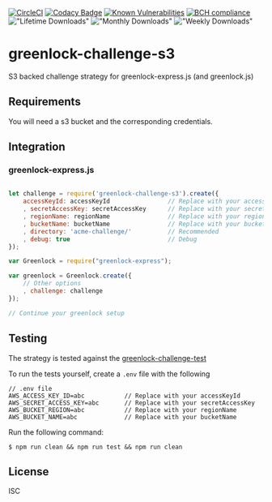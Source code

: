 [![CircleCI](https://circleci.com/gh/cderche/greenlock-challenge-s3.svg?style=svg)](https://circleci.com/gh/cderche/greenlock-challenge-s3)
[![Codacy Badge](https://api.codacy.com/project/badge/Grade/0cbe184e285649a98452fbcc1228ff5a)](https://www.codacy.com/app/c.derche/greenlock-challenge-s3?utm_source=github.com&amp;utm_medium=referral&amp;utm_content=cderche/greenlock-challenge-s3&amp;utm_campaign=Badge_Grade)
[![Known Vulnerabilities](https://snyk.io/test/github/cderche/greenlock-challenge-s3/badge.svg)](https://snyk.io/test/github/cderche/greenlock-challenge-s3)
[![BCH compliance](https://bettercodehub.com/edge/badge/cderche/greenlock-challenge-s3?branch=master)](https://bettercodehub.com/)
!["Lifetime Downloads"](https://img.shields.io/npm/dt/greenlock-challenge-s3.svg "Lifetime Download Count can't be shown")
!["Monthly Downloads"](https://img.shields.io/npm/dm/greenlock-challenge-s3.svg "Monthly Download Count can't be shown")
!["Weekly Downloads"](https://img.shields.io/npm/dw/greenlock-challenge-s3.svg "Weekly Download Count can't be shown")

# greenlock-challenge-s3
S3 backed challenge strategy for greenlock-express.js (and greenlock.js)

## Requirements

You will need a s3 bucket and the corresponding credentials.

## Integration

### greenlock-express.js

```javascript

let challenge = require('greenlock-challenge-s3').create({
    accessKeyId: accessKeyId                // Replace with your accessKeyId
    , secretAccessKey: secretAccessKey      // Replace with your secretAccessKey
    , regionName: regionName                // Replace with your regionName
    , bucketName: bucketName                // Replace with your bucketName
    , directory: 'acme-challenge/'          // Recommended
    , debug: true                           // Debug
});

var Greenlock = require("greenlock-express");

var greenlock = Greenlock.create({
    // Other options
    , challenge: challenge
});

// Continue your greenlock setup

```

## Testing

The strategy is tested against the [greenlock-challenge-test](https://git.coolaj86.com/coolaj86/greenlock-challenge-test.js)

To run the tests yourself, create a `.env` file with the following

```
// .env file
AWS_ACCESS_KEY_ID=abc           // Replace with your accessKeyId
AWS_SECRET_ACCESS_KEY=abc       // Replace with your secretAccessKey
AWS_BUCKET_REGION=abc           // Replace with your regionName
AWS_BUCKET_NAME=abc             // Replace with your bucketName
```

Run the following command: 
```console
$ npm run clean && npm run test && npm run clean
```

## License

ISC
